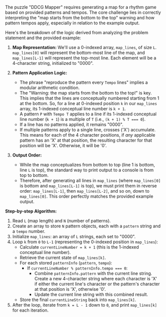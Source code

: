 The puzzle "DDCG Mapper" requires generating a map for a rhythm game based on provided patterns and tempos. The core challenge lies in correctly interpreting the "map starts from the bottom to the top" warning and how pattern tempos apply, especially in relation to the example output.

Here's the breakdown of the logic derived from analyzing the problem statement and the provided example:

1.  **Map Representation:** We'll use a 0-indexed array, `map_lines`, of size `L`. `map_lines[0]` will represent the bottom-most line of the map, and `map_lines[L-1]` will represent the top-most line. Each element will be a 4-character string, initialized to "0000".

2.  **Pattern Application Logic:**
    *   The phrase "reproduce the pattern every `Tempo` lines" implies a modular arithmetic condition.
    *   The "Warning: the map starts from the bottom to the top!" is key. This implies that the lines are conceptually numbered starting from 1 at the bottom. So, for a line at 0-indexed position `k` in our `map_lines` array, its 1-indexed conceptual line number is `k + 1`.
    *   A pattern `P` with `Tempo T` applies to a line if its 1-indexed conceptual line number (`k + 1`) is a multiple of `T` (i.e., `(k + 1) % T === 0`).
    *   If a line has no patterns applied, it remains "0000".
    *   If multiple patterns apply to a single line, crosses ('X') accumulate. This means for each of the 4 character positions, if *any* applicable pattern has an 'X' at that position, the resulting character for that position will be 'X'. Otherwise, it will be '0'.

3.  **Output Order:**
    *   While the map conceptualizes from bottom to top (line 1 is bottom, line `L` is top), the standard way to print output to a console is from top to bottom.
    *   Therefore, after generating all lines in `map_lines` (where `map_lines[0]` is bottom and `map_lines[L-1]` is top), we must print them in reverse order: `map_lines[L-1]`, then `map_lines[L-2]`, and so on, down to `map_lines[0]`. This order perfectly matches the provided example output.

**Step-by-step Algorithm:**

1.  Read `L` (map length) and `N` (number of patterns).
2.  Create an array to store `N` pattern objects, each with a `pattern` string and a `tempo` number.
3.  Initialize `map_lines`: an array of `L` strings, each set to "0000".
4.  Loop `k` from `0` to `L-1` (representing the 0-indexed position in `map_lines`):
    *   Calculate `currentLineNumber = k + 1` (this is the 1-indexed conceptual line number).
    *   Retrieve the current state of `map_lines[k]`.
    *   For each stored `patternInfo` (`pattern`, `tempo`):
        *   If `currentLineNumber % patternInfo.tempo === 0`:
            *   Combine `patternInfo.pattern` with the current line string. Create a new 4-character string where each character is 'X' if either the current line's character or the pattern's character at that position is 'X', otherwise '0'.
            *   Update the current line string with this combined result.
    *   Store the final `currentLineString` back into `map_lines[k]`.
5.  After the loop, iterate from `k = L - 1` down to `0`, and print `map_lines[k]` for each iteration.